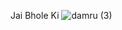 Jai Bhole Ki ![damru (3)](https://user-images.githubusercontent.com/92321286/136818054-8524565a-718d-4ce5-b281-9f3432f4555f.png)





<!---
sagaroshiv/sagaroshiv is a ✨ special ✨ repository because its `README.md` (this file) appears on your GitHub profile.
You can click the Preview link to take a look at your changes.
--->
